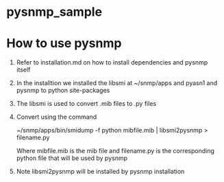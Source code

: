 pysnmp_sample
=============

# How to use pysnmp 
 1. Refer to installation.md on how to install dependencies and pysnmp itself
 2. In the installtion we installed the libsmi at ~/snmp/apps and pyasn1 and pysnmp to python site-packages
 3. The libsmi is used to convert .mib files to .py files
 4. Convert using the command 

      ~/snmp/apps/bin/smidump -f python mibfile.mib | libsmi2pysnmp > filename.py
      
      Where mibfile.mib is the mib file and filename.py is the corresponding python file that will be used by pysnmp

 5. Note libsmi2pysnmp will be installed by pysnmp installation

